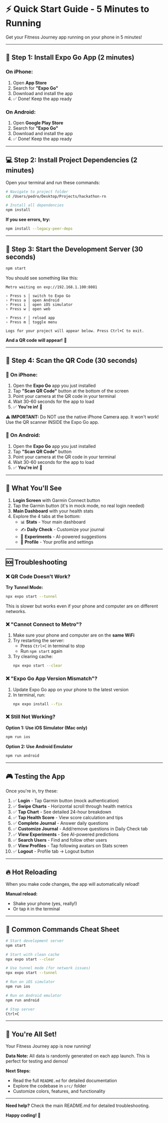 # ⚡ Quick Start Guide - 5 Minutes to Running

Get your Fitness Journey app running on your phone in 5 minutes!

---

## 📱 Step 1: Install Expo Go App (2 minutes)

### On iPhone:
1. Open **App Store**
2. Search for **"Expo Go"**
3. Download and install the app
4. ✅ Done! Keep the app ready

### On Android:
1. Open **Google Play Store**
2. Search for **"Expo Go"**
3. Download and install the app
4. ✅ Done! Keep the app ready

---

## 💻 Step 2: Install Project Dependencies (2 minutes)

Open your terminal and run these commands:

```bash
# Navigate to project folder
cd /Users/pedro/Desktop/Projects/hackathon-rn

# Install all dependencies
npm install
```

**If you see errors, try:**
```bash
npm install --legacy-peer-deps
```

---

## 🚀 Step 3: Start the Development Server (30 seconds)

```bash
npm start
```

You should see something like this:

```
Metro waiting on exp://192.168.1.100:8081
 
› Press s │ switch to Expo Go
› Press a │ open Android
› Press i │ open iOS simulator
› Press w │ open web

› Press r │ reload app
› Press m │ toggle menu

Logs for your project will appear below. Press Ctrl+C to exit.
```

**And a QR code will appear!** 📱

---

## 📸 Step 4: Scan the QR Code (30 seconds)

### 🍎 On iPhone:

1. Open the **Expo Go** app you just installed
2. Tap **"Scan QR Code"** button at the bottom of the screen
3. Point your camera at the QR code in your terminal
4. Wait 30-60 seconds for the app to load
5. ✅ **You're in!** 🎉

**⚠️ IMPORTANT:** Do NOT use the native iPhone Camera app. It won't work! Use the QR scanner INSIDE the Expo Go app.

### 🤖 On Android:

1. Open the **Expo Go** app you just installed
2. Tap **"Scan QR Code"** button
3. Point your camera at the QR code in your terminal
4. Wait 30-60 seconds for the app to load
5. ✅ **You're in!** 🎉

---

## 🎯 What You'll See

1. **Login Screen** with Garmin Connect button
2. Tap the Garmin button (it's in mock mode, no real login needed)
3. **Main Dashboard** with your health stats
4. Explore the 4 tabs at the bottom:
   - 📊 **Stats** - Your main dashboard
   - ✍️ **Daily Check** - Customize your journal
   - 🧪 **Experiments** - AI-powered suggestions
   - 👤 **Profile** - Your profile and settings

---

## 🆘 Troubleshooting

### ❌ QR Code Doesn't Work?

**Try Tunnel Mode:**
```bash
npx expo start --tunnel
```

This is slower but works even if your phone and computer are on different networks.

### ❌ "Cannot Connect to Metro"?

1. Make sure your phone and computer are on the **same WiFi**
2. Try restarting the server:
   - Press `Ctrl+C` in terminal to stop
   - Run `npm start` again
3. Try clearing cache:
   ```bash
   npx expo start --clear
   ```

### ❌ "Expo Go App Version Mismatch"?

1. Update Expo Go app on your phone to the latest version
2. In terminal, run:
   ```bash
   npx expo install --fix
   ```

### ❌ Still Not Working?

**Option 1: Use iOS Simulator (Mac only)**
```bash
npm run ios
```

**Option 2: Use Android Emulator**
```bash
npm run android
```

---

## 🎮 Testing the App

Once you're in, try these:

1. ✅ **Login** - Tap Garmin button (mock authentication)
2. ✅ **Swipe Charts** - Horizontal scroll through health metrics
3. ✅ **Tap Chart** - See detailed 24-hour breakdown
4. ✅ **Tap Health Score** - View score calculation and tips
5. ✅ **Complete Journal** - Answer daily questions
6. ✅ **Customize Journal** - Add/remove questions in Daily Check tab
7. ✅ **View Experiments** - See AI-powered predictions
8. ✅ **Search Users** - Find and follow other users
9. ✅ **View Profiles** - Tap following avatars on Stats screen
10. ✅ **Logout** - Profile tab → Logout button

---

## 🔥 Hot Reloading

When you make code changes, the app will automatically reload!

**Manual reload:**
- Shake your phone (yes, really!)
- Or tap `R` in the terminal

---

## 💾 Common Commands Cheat Sheet

```bash
# Start development server
npm start

# Start with clean cache
npx expo start --clear

# Use tunnel mode (for network issues)
npx expo start --tunnel

# Run on iOS simulator
npm run ios

# Run on Android emulator
npm run android

# Stop server
Ctrl+C
```

---

## 🎉 You're All Set!

Your Fitness Journey app is now running!

**Data Note:** All data is randomly generated on each app launch. This is perfect for testing and demos!

**Next Steps:**
- Read the full `README.md` for detailed documentation
- Explore the codebase in `src/` folder
- Customize colors, features, and functionality

---

**Need help?** Check the main README.md for detailed troubleshooting.

**Happy coding! 🚀**

